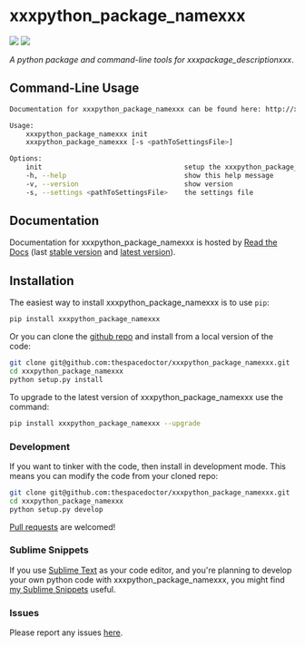 # xxxpython\_package\_namexxx

[![](https://readthedocs.org/projects/xxxpython_package_namexxx/badge/)](http://xxxpython_package_namexxx.readthedocs.io/en/latest/?badge) [![](https://cdn.jsdelivr.net/gh/thespacedoctor/xxxpython_package_namexxx@master/coverage.svg)](https://cdn.jsdelivr.net/gh/thespacedoctor/xxxpython_package_namexxx@master/htmlcov/index.html)


*A python package and command-line tools for xxxpackage\_descriptionxxx*.

## Command-Line Usage

``` bash
Documentation for xxxpython_package_namexxx can be found here: http://xxxpython_package_namexxx.readthedocs.org/en/stable

Usage:
    xxxpython_package_namexxx init
    xxxpython_package_namexxx [-s <pathToSettingsFile>]

Options:
    init                                   setup the xxxpython_package_namexxx settings file for the first time
    -h, --help                             show this help message
    -v, --version                          show version
    -s, --settings <pathToSettingsFile>    the settings file
```

## Documentation

Documentation for xxxpython\_package\_namexxx is hosted by [Read the Docs](http://xxxpython_package_namexxx.readthedocs.org/en/stable/) (last
[stable version](http://xxxpython_package_namexxx.readthedocs.org/en/stable/) and [latest version](http://xxxpython_package_namexxx.readthedocs.org/en/latest/)).

## Installation

The easiest way to install xxxpython\_package\_namexxx is to use `pip`:

``` bash
pip install xxxpython_package_namexxx
```

Or you can clone the [github repo](https://github.com/thespacedoctor/xxxpython_package_namexxx) and install from a local version of the code:

``` bash
git clone git@github.com:thespacedoctor/xxxpython_package_namexxx.git
cd xxxpython_package_namexxx
python setup.py install
```

To upgrade to the latest version of xxxpython\_package\_namexxx use the command:

``` bash
pip install xxxpython_package_namexxx --upgrade
```

### Development

If you want to tinker with the code, then install in development mode. This means you can modify the code from your cloned repo:

``` bash
git clone git@github.com:thespacedoctor/xxxpython_package_namexxx.git
cd xxxpython_package_namexxx
python setup.py develop
```

[Pull requests](https://github.com/thespacedoctor/xxxpython_package_namexxx/pulls) are welcomed!

### Sublime Snippets

If you use [Sublime Text](https://www.sublimetext.com/) as your code editor, and you're planning to develop your own python code with xxxpython\_package\_namexxx, you might find [my Sublime Snippets](https://github.com/thespacedoctor/xxxpython_package_namexxx-Sublime-Snippets) useful.

### Issues

Please report any issues [here](https://github.com/thespacedoctor/xxxpython_package_namexxx/issues).


